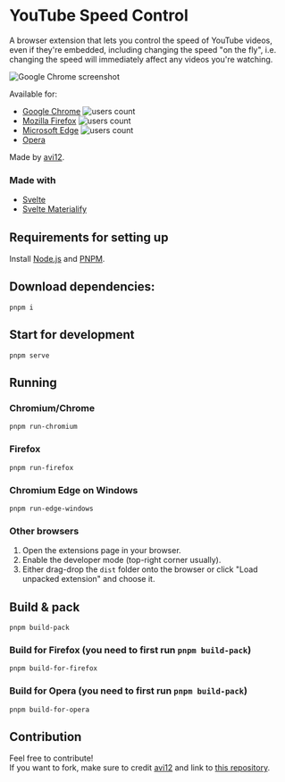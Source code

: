 # YouTube Speed Control

A browser extension that lets you control the speed of YouTube videos, even if they're embedded, including changing the
speed "on the fly", i.e. changing the speed will immediately affect any videos you're watching.

![Google Chrome screenshot](https://user-images.githubusercontent.com/6422804/143684962-1c7adbff-d3a5-420a-9eb7-202160592ed9.png)

Available for:

- [Google Chrome](https://chrome.google.com/webstore/detail/dmpbgbehgckaijcpmodinibhkdgbifif) ![users count](https://img.shields.io/chrome-web-store/users/dmpbgbehgckaijcpmodinibhkdgbifif?color=white&label=users&style=flat-square)
- [Mozilla Firefox](https://addons.mozilla.org/addon/youtube-speed-control-1) ![users count](https://img.shields.io/amo/users/youtube-speed-control-1?color=white&label=users&style=flat-square)
- [Microsoft Edge](https://microsoftedge.microsoft.com/addons/detail/ipajmlopcjnobogfakhlggainepilahm) ![users count](https://img.shields.io/badge/dynamic/json?label=users&query=activeInstallCount&style=flat-square&color=white&url=https://microsoftedge.microsoft.com/addons/getproductdetailsbycrxid/ipajmlopcjnobogfakhlggainepilahm)
- [Opera](https://addons.opera.com/en/extensions/details/youtube-speed-control)

Made by [avi12](https://avi12.com).

### Made with

- [Svelte](https://svelte.dev)
- [Svelte Materialify](https://svelte-materialify.vercel.app/)

## Requirements for setting up

Install [Node.js](https://nodejs.org) and [PNPM](https://pnpm.js.org/installation).

## Download dependencies:

```shell
pnpm i
```

## Start for development

```shell
pnpm serve
```

## Running

### Chromium/Chrome

```shell script
pnpm run-chromium
```

### Firefox

```shell script
pnpm run-firefox
```

### Chromium Edge on Windows

```shell
pnpm run-edge-windows
```

### Other browsers

1. Open the extensions page in your browser.
1. Enable the developer mode (top-right corner usually).
1. Either drag-drop the `dist` folder onto the browser or click "Load unpacked extension" and choose it.

## Build & pack

```shell
pnpm build-pack
```

### Build for Firefox (you need to first run `pnpm build-pack`)

```shell
pnpm build-for-firefox
```

### Build for Opera (you need to first run `pnpm build-pack`)

```shell
pnpm build-for-opera
```

## Contribution

Feel free to contribute!  
If you want to fork, make sure to credit [avi12](https://avi12.com) and link
to [this repository](https://github.com/avi12/youtube-speed-control).
